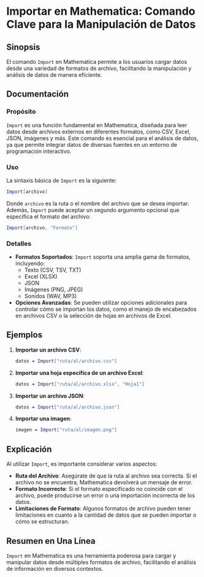 <!--
Meta Description: # Importar en Mathematica: Comando Clave para la Manipulación de Datos ## Sinopsis El comando `Import` en Mathematica permite a los usuarios cargar da...
Meta Keywords: archivo, datos, import, mathematica, una
-->

# Importar en Mathematica: Comando Clave para la Manipulación de Datos

## Sinopsis
El comando `Import` en Mathematica permite a los usuarios cargar datos desde una variedad de formatos de archivo, facilitando la manipulación y análisis de datos de manera eficiente.

## Documentación
### Propósito
`Import` es una función fundamental en Mathematica, diseñada para leer datos desde archivos externos en diferentes formatos, como CSV, Excel, JSON, imágenes y más. Este comando es esencial para el análisis de datos, ya que permite integrar datos de diversas fuentes en un entorno de programación interactivo.

### Uso
La sintaxis básica de `Import` es la siguiente:

```mathematica
Import[archivo]
```

Donde `archivo` es la ruta o el nombre del archivo que se desea importar. Además, `Import` puede aceptar un segundo argumento opcional que especifica el formato del archivo:

```mathematica
Import[archivo, "Formato"]
```

### Detalles
- **Formatos Soportados**: `Import` soporta una amplia gama de formatos, incluyendo:
  - Texto (CSV, TSV, TXT)
  - Excel (XLSX)
  - JSON
  - Imágenes (PNG, JPEG)
  - Sonidos (WAV, MP3)
- **Opciones Avanzadas**: Se pueden utilizar opciones adicionales para controlar cómo se importan los datos, como el manejo de encabezados en archivos CSV o la selección de hojas en archivos de Excel.

## Ejemplos
1. **Importar un archivo CSV**:
   ```mathematica
   datos = Import["ruta/al/archivo.csv"]
   ```

2. **Importar una hoja específica de un archivo Excel**:
   ```mathematica
   datos = Import["ruta/al/archivo.xlsx", "Hoja1"]
   ```

3. **Importar un archivo JSON**:
   ```mathematica
   datos = Import["ruta/al/archivo.json"]
   ```

4. **Importar una imagen**:
   ```mathematica
   imagen = Import["ruta/al/imagen.png"]
   ```

## Explicación
Al utilizar `Import`, es importante considerar varios aspectos:
- **Ruta del Archivo**: Asegúrate de que la ruta al archivo sea correcta. Si el archivo no se encuentra, Mathematica devolverá un mensaje de error.
- **Formato Incorrecto**: Si el formato especificado no coincide con el archivo, puede producirse un error o una importación incorrecta de los datos.
- **Limitaciones de Formato**: Algunos formatos de archivo pueden tener limitaciones en cuanto a la cantidad de datos que se pueden importar o cómo se estructuran.

## Resumen en Una Línea
`Import` en Mathematica es una herramienta poderosa para cargar y manipular datos desde múltiples formatos de archivo, facilitando el análisis de información en diversos contextos.